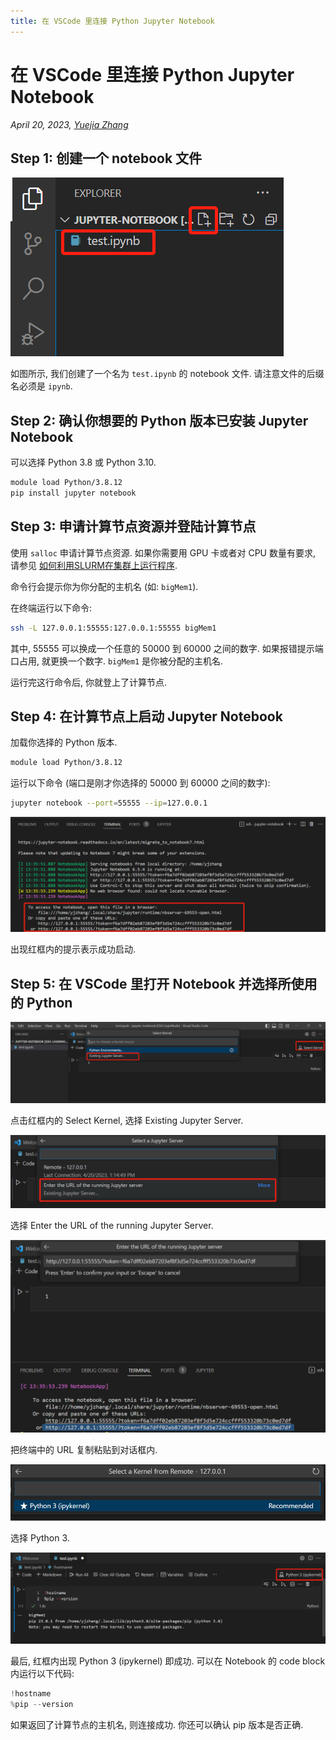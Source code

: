 ```yaml
---
title: 在 VSCode 里连接 Python Jupyter Notebook
---
```


# 在 VSCode 里连接 Python Jupyter Notebook

*April 20, 2023, [Yuejia Zhang](mailto:yuejiazhang21@m.fudan.edu.cn)*

## Step 1: 创建一个 notebook 文件

![step1](/guide/figure/python-jupyter-notebook/step1.png)

如图所示, 我们创建了一个名为 `test.ipynb` 的 notebook 文件. 请注意文件的后缀名必须是 `ipynb`.

## Step 2: 确认你想要的 Python 版本已安装 Jupyter Notebook

可以选择 Python 3.8 或 Python 3.10.

```bash
module load Python/3.8.12
pip install jupyter notebook
```

## Step 3: 申请计算节点资源并登陆计算节点

使用 `salloc` 申请计算节点资源. 如果你需要用 GPU 卡或者对 CPU 数量有要求, 请参见 [如何利用SLURM在集群上运行程序](../run-program#如何利用slurm在集群上运行程序).

命令行会提示你为你分配的主机名 (如: `bigMem1`).

在终端运行以下命令:
```bash
ssh -L 127.0.0.1:55555:127.0.0.1:55555 bigMem1
```

其中, 55555 可以换成一个任意的 50000 到 60000 之间的数字. 如果报错提示端口占用, 就更换一个数字. `bigMem1` 是你被分配的主机名.

运行完这行命令后, 你就登上了计算节点.

## Step 4: 在计算节点上启动 Jupyter Notebook

加载你选择的 Python 版本.

```bash
module load Python/3.8.12
```

运行以下命令 (端口是刚才你选择的 50000 到 60000 之间的数字):

```bash
jupyter notebook --port=55555 --ip=127.0.0.1
```

![step4](/guide/figure/python-jupyter-notebook/step4.png)

出现红框内的提示表示成功启动.

## Step 5: 在 VSCode 里打开 Notebook 并选择所使用的 Python

![step5-1](/guide/figure/python-jupyter-notebook/step5-1.png)

点击红框内的 Select Kernel, 选择 Existing Jupyter Server.

![step5-2](/guide/figure/python-jupyter-notebook/step5-2.png)

选择 Enter the URL of the running Jupyter Server.

![step5-3](/guide/figure/python-jupyter-notebook/step5-3.png)

把终端中的 URL 复制粘贴到对话框内.

![step5-4](/guide/figure/python-jupyter-notebook/step5-4.png)

选择 Python 3.

![step5-5](/guide/figure/python-jupyter-notebook/step5-5.png)

最后, 红框内出现 Python 3 (ipykernel) 即成功. 可以在 Notebook 的 code block 内运行以下代码:

```python
!hostname
%pip --version
```

如果返回了计算节点的主机名, 则连接成功. 你还可以确认 pip 版本是否正确.
